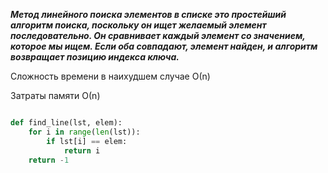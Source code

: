 ***Mетод линейного поиска элементов в списке это простейший алгоритм поиска, поскольку он ищет желаемый элемент последовательно.
Он сравнивает каждый элемент со значением, которое мы ищем. Если оба совпадают, элемент найден, и алгоритм возвращает позицию индекса ключа.***

Сложность времени в наихудшем случае О(n)

Затраты памяти О(n)


```python

def find_line(lst, elem):
    for i in range(len(lst)):
        if lst[i] == elem:
            return i
    return -1

```
